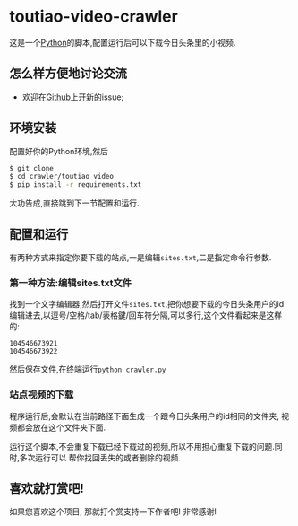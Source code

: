toutiao-video-crawler
===============

这是一个[Python](https://www.python.org)的脚本,配置运行后可以下载今日头条里的小视频.

## 怎么样方便地讨论交流

* 欢迎在[Github]()上开新的issue;

## 环境安装

配置好你的Python环境,然后

```bash
$ git clone 
$ cd crawler/toutiao_video
$ pip install -r requirements.txt
```

大功告成,直接跳到下一节配置和运行.


## 配置和运行

有两种方式来指定你要下载的站点,一是编辑`sites.txt`,二是指定命令行参数.

### 第一种方法:编辑sites.txt文件

找到一个文字编辑器,然后打开文件`sites.txt`,把你想要下载的今日头条用户的id编辑进去,以逗号/空格/tab/表格鍵/回车符分隔,可以多行,这个文件看起来是这样的:

```
104546673921
104546673922
```

然后保存文件,在终端运行`python crawler.py`


### 站点视频的下载

程序运行后,会默认在当前路径下面生成一个跟今日头条用户的id相同的文件夹,
视频都会放在这个文件夹下面.

运行这个脚本,不会重复下载已经下载过的视频,所以不用担心重复下载的问题.同时,多次运行可以
帮你找回丢失的或者删除的视频.


## 喜欢就打赏吧!

如果您喜欢这个项目, 那就打个赏支持一下作者吧! 非常感谢!
